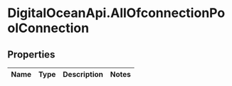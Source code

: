 # DigitalOceanApi.AllOfconnectionPoolConnection

## Properties
Name | Type | Description | Notes
------------ | ------------- | ------------- | -------------
